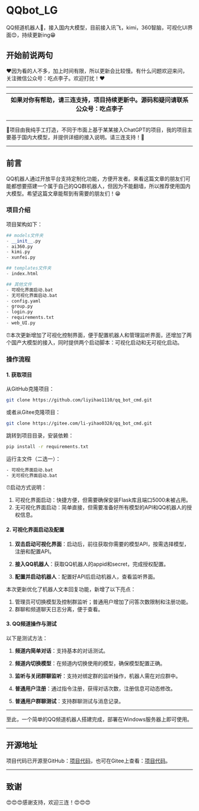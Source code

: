 # QQbot_LG
QQ频道机器人🤖，接入国内大模型，目前接入讯飞，kimi，360智脑，可视化UI界面😊，持续更新ing😁

## 开始前说两句

❤️因为看的人不多，加上时间有限，所以更新会比较慢。有什么问题欢迎来问，关注微信公众号：吃点李子。欢迎打扰！❤️

---

| 如果对你有帮助，请三连支持，项目持续更新中。源码和疑问请联系公众号：吃点李子 |
|--|

---

🌸项目由我纯手工打造，不同于市面上基于某某接入ChatGPT的项目，我的项目主要基于国内大模型，并提供详细的接入说明。请三连支持！🌸

---

## 前言

QQ机器人通过开放平台支持定制化功能，方便开发者。来看这篇文章的朋友们可能都想要搭建一个属于自己的QQ群机器人，但因为不能翻墙，所以推荐使用国内大模型。希望这篇文章能帮到有需要的朋友们！😁

### 项目介绍

项目架构如下：
```python
## models文件夹
- __init__.py
- ai360.py
- kimi.py
- xunfei.py

## templates文件夹
- index.html

## 其他文件
- 可视化界面启动.bat
- 无可视化界面启动.bat
- config.yaml
- group.py
- login.py
- requirements.txt
- web_UI.py
```

⏰本次更新增加了可视化控制界面，便于配置机器人和管理监听界面，还增加了两个国产大模型的接入，同时提供两个启动脚本：可视化启动和无可视化启动。

### 操作流程

#### 1. 获取项目

从GitHub克隆项目：
```bash
git clone https://github.com/liyihao1110/qq_bot_cmd.git
```

或者从Gitee克隆项目：
```bash
git clone https://gitee.com/li-yihao0328/qq_bot_cmd.git
```

跳转到项目目录，安装依赖：
```bash
pip install -r requirements.txt
```

运行主文件（二选一）：
```bash
- 可视化界面启动.bat
- 无可视化界面启动.bat
```

⏰启动方式说明：
1. 可视化界面启动：快捷方便，但需要确保安装Flask库且端口5000未被占用。
2. 无可视化界面启动：简单直接，但需要准备好所有模型的API和QQ机器人的授权信息。

#### 2. 可视化界面启动及配置

1. **双击启动可视化界面**：启动后，前往获取你需要的模型API，按需选择模型，注册和配置API。

2. **接入QQ机器人**：获取QQ机器人的appid和secret，完成授权配置。

3. **配置并启动机器人**：配置好API后启动机器人，查看监听界面。

本次更新优化了机器人文本回复功能，新增了以下亮点：
1. 管理员可切换模型及控制群监听；普通用户增加了问答次数限制和注册功能。
2. 群聊和频道聊天日志分离，便于查看。

#### 3. QQ频道操作与测试

以下是测试方法：

1. **频道内简单对话**：支持基本的对话测试。

2. **频道内切换模型**：在频道内切换使用的模型，确保模型配置正确。

3. **监听与关闭群聊监听**：支持对绑定群的监听操作，机器人需在对应群中。

4. **普通用户注册**：通过指令注册，获得对话次数，注册信息可动态修改。

5. **普通用户群聊测试**：支持群聊测试与消息记录。

---

至此，一个简单的QQ频道机器人搭建完成，部署在Windows服务器上即可使用。

---

## 开源地址

项目代码已开源至GitHub：[项目代码](https://github.com/liyihao1110/qq_bot_cmd)，也可在Gitee上查看：[项目代码](https://gitee.com/li-yihao0328/qq_bot_cmd)。

---

## 致谢

😍😍😍感谢支持，欢迎三连！😍😍😍

